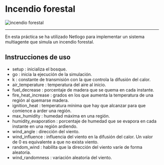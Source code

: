 
# Incendio forestal

<img src="./incendio.gif" alt="incendio forestal">

___

En esta práctica se ha utilizado Netlogo para implementar un sistema multiagente que simula un incendio forestal.

## Instrucciones de uso

* setup : inicializa el bosque.
* go : inicia la ejecución de la simulación.
* k : constante de transmisión con la que controla la difusión del calor.
* air_temperature : temperatura del aire al inicio.
* fuel_decrease : porcentaje de madera que se quema en cada instante.
* fire_heat_increase : grados en los que aumenta la temperatura de una región al quemarse madera.
* ignition_heat : temperatura mínima que hay que alcanzar para que comience a arder una región.
* max_humidity : humedad máxima en una región.
* humidity_evaporation : porcentaje de humedad que se evapora en cada instante en una región ardiendo.
* wind_angle : dirección del viento.
* wind_influence : influencia del viento en la difusión del calor. Un valor de 0 es equivalente a que no exista viento.
* random_wind : habilita que la dirección del viento varíe de forma aleatoria.
* wind_randomness : variación aleatoria del viento.

